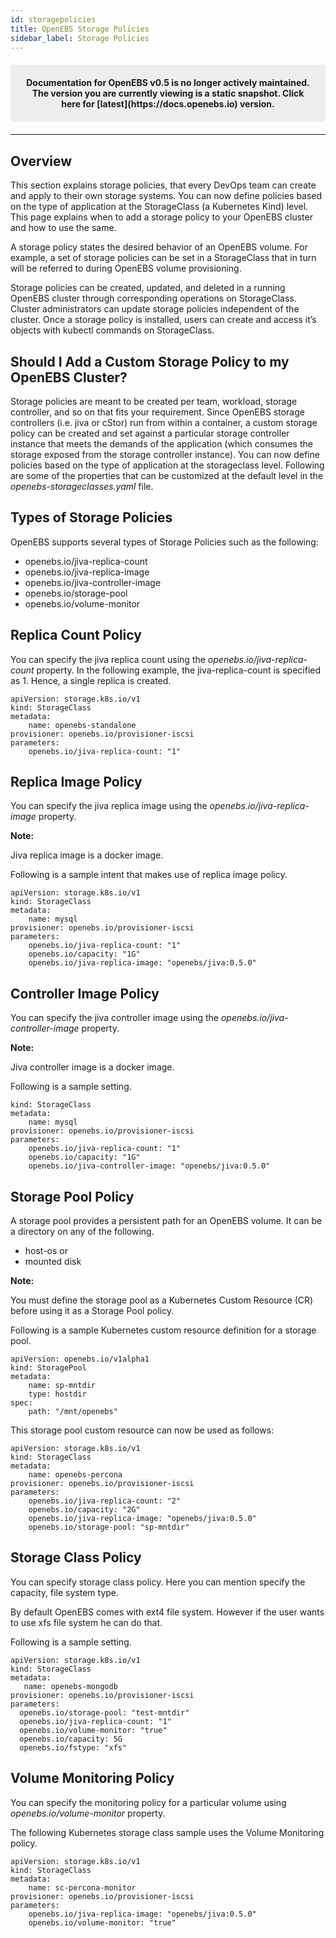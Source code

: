 ```yaml
---
id: storagepolicies
title: OpenEBS Storage Policies
sidebar_label: Storage Policies
---
```


<center><p style="padding: 20px; margin: 20px 0; border-radius: 3px; background-color: #eeeeee;"><strong>
  Documentation for OpenEBS v0.5 is no longer actively maintained. The version you are currently viewing is a static snapshot. Click here for [latest](https://docs.openebs.io) version.
</strong></p></center>

------



## Overview

This section explains storage policies, that every DevOps team can create and apply to their own storage systems. You can now define policies based on the type of application at the StorageClass (a Kubernetes Kind) level. This page explains when to add a storage policy to your OpenEBS cluster and how to use the same.

A storage policy states the desired behavior of an OpenEBS volume. For example, a set of storage policies can be set in a StorageClass that in turn will be referred to during OpenEBS volume provisioning.

Storage policies can be created, updated, and deleted in a running OpenEBS cluster through corresponding operations on StorageClass. Cluster administrators can update storage policies independent of the cluster. Once a storage policy is installed, users can create and access it’s objects with kubectl commands on StorageClass.

## Should I Add a Custom Storage Policy to my OpenEBS Cluster?

Storage policies are meant to be created per team, workload, storage controller, and so on that fits your requirement. Since OpenEBS storage controllers (i.e. jiva or cStor) run from within a container, a custom storage policy can be created and set against a particular storage controller instance that meets the demands of the application (which consumes the storage exposed from the storage controller instance). You can now define policies based on the type of application at the storageclass level. Following are some of the properties that can be customized at the default level in the *openebs-storageclasses.yaml* file.

## Types of Storage Policies

OpenEBS supports several types of Storage Policies such as the following:

- openebs.io/jiva-replica-count
- openebs.io/jiva-replica-image
- openebs.io/jiva-controller-image
- openebs.io/storage-pool
- openebs.io/volume-monitor

## Replica Count Policy

You can specify the jiva replica count using the *openebs.io/jiva-replica-count* property. In the following example, the jiva-replica-count is specified as 1. Hence, a single replica is created.

```
apiVersion: storage.k8s.io/v1
kind: StorageClass
metadata:
    name: openebs-standalone
provisioner: openebs.io/provisioner-iscsi
parameters:
    openebs.io/jiva-replica-count: "1"

```

## Replica Image Policy

You can specify the jiva replica image using the *openebs.io/jiva-replica-image* property.

**Note:**

Jiva replica image is a docker image.

Following is a sample intent that makes use of replica image policy.

```
apiVersion: storage.k8s.io/v1
kind: StorageClass
metadata:
    name: mysql
provisioner: openebs.io/provisioner-iscsi
parameters:
    openebs.io/jiva-replica-count: "1"
    openebs.io/capacity: "1G"
    openebs.io/jiva-replica-image: "openebs/jiva:0.5.0"

```

## Controller Image Policy

You can specify the jiva controller image using the *openebs.io/jiva-controller-image* property.

**Note:**

Jiva controller image is a docker image.

Following is a sample setting.

```
kind: StorageClass
metadata:
    name: mysql
provisioner: openebs.io/provisioner-iscsi
parameters:
    openebs.io/jiva-replica-count: "1"
    openebs.io/capacity: "1G"
    openebs.io/jiva-controller-image: "openebs/jiva:0.5.0"

```

## Storage Pool Policy

A storage pool provides a persistent path for an OpenEBS volume. It can be a directory on any of the following.

- host-os or
- mounted disk

**Note:**

You must define the storage pool as a Kubernetes Custom Resource (CR) before using it as a Storage Pool policy.

Following is a sample Kubernetes custom resource definition for a storage pool.

```
apiVersion: openebs.io/v1alpha1
kind: StoragePool
metadata:
    name: sp-mntdir
    type: hostdir
spec:
    path: "/mnt/openebs"

```

This storage pool custom resource can now be used as follows:

```
apiVersion: storage.k8s.io/v1
kind: StorageClass
metadata:
    name: openebs-percona
provisioner: openebs.io/provisioner-iscsi
parameters:
    openebs.io/jiva-replica-count: "2"
    openebs.io/capacity: "2G"
    openebs.io/jiva-replica-image: "openebs/jiva:0.5.0"
    openebs.io/storage-pool: "sp-mntdir"

```

## Storage Class Policy 

You can specify storage class policy.  Here you can mention specify the capacity, file system type.

By default OpenEBS comes with ext4 file system. However if the user wants to use xfs file system he can do that.

Following is a sample setting.

```
apiVersion: storage.k8s.io/v1
kind: StorageClass
metadata:
   name: openebs-mongodb
provisioner: openebs.io/provisioner-iscsi
parameters:
  openebs.io/storage-pool: "test-mntdir"
  openebs.io/jiva-replica-count: "1"
  openebs.io/volume-monitor: "true"
  openebs.io/capacity: 5G
  openebs.io/fstype: "xfs"
```

## Volume Monitoring Policy

You can specify the monitoring policy for a particular volume using *openebs.io/volume-monitor* property.

The following Kubernetes storage class sample uses the Volume Monitoring policy.

```
apiVersion: storage.k8s.io/v1
kind: StorageClass
metadata:
    name: sc-percona-monitor
provisioner: openebs.io/provisioner-iscsi
parameters:
    openebs.io/jiva-replica-image: "openebs/jiva:0.5.0"
    openebs.io/volume-monitor: "true"
```



<!-- Hotjar Tracking Code for https://docs.openebs.io -->
<script>
   (function(h,o,t,j,a,r){
       h.hj=h.hj||function(){(h.hj.q=h.hj.q||[]).push(arguments)};
       h._hjSettings={hjid:785693,hjsv:6};
       a=o.getElementsByTagName('head')[0];
       r=o.createElement('script');r.async=1;
       r.src=t+h._hjSettings.hjid+j+h._hjSettings.hjsv;
       a.appendChild(r);
   })(window,document,'https://static.hotjar.com/c/hotjar-','.js?sv=');
</script>
